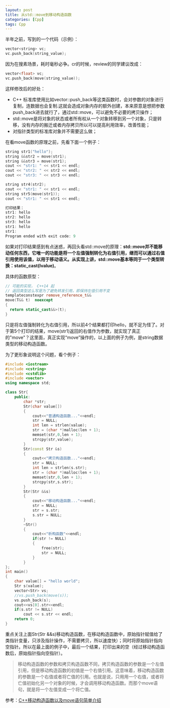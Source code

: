 ```yaml
---
layout: post
title: 从std::move到移动构造函数
categories: [Cpp]
tags: Cpp
---
```


半年之前，写到的一个代码（示例）：

```cpp
vector<string> vc;
vc.push_back(string_value);
```

因为在搜素场景，耗时毫秒必争。cr的时候，review的同学建议改成：

```cpp
vector<float> vc;
vc.push_back(move(string_value));
```

这样修改后的好处：

- C++ 标准库使用比如vector::push_back等这类函数时，会对参数的对象进行复制，连数据也会复制.这就会造成对象内存的额外创建，本来原意是想把参数push_back进去就行了，通过std::move，可以避免不必要的拷贝操作；
- std::move是将对象的状态或者所有权从一个对象转移到另一个对象，只是转移，没有内存的搬迁或者内存拷贝所以可以提高利用效率，改善性能；
- 对指针类型的标准库对象并不需要这么做；


在看move函数的原理之前，先看下面一个例子：

```cpp
string str1("hello");
string &&str2 = move(str1);
string &&str3 = move(str1);
cout << "str1: " << str1 << endl;
cout << "str2: " << str2 << endl;
cout << "str3: " << str3 << endl;

string str4(str2);
cout << "str1: " << str1 << endl;
string str5(move(str1));
cout << "str1: " << str1 << endl;

打印结果：
str1: hello
str2: hello
str3: hello
str1: hello
str1: 
Program ended with exit code: 9
```

如果对打印结果感到有点迷惑，再回头看std::move的原理：**std::move并不能移动任何东西，它唯一的功能是将一个左值强制转化为右值引用，继而可以通过右值引用使用该值，以用于移动语义。从实现上讲，std::move基本等同于一个类型转换：static_cast(lvalue)**。


具体的函数原型：

```cpp
// 可能的实现， C++14 起
// 返回类型这么写是为了避免转发引用，即保持左值引用不变
templateconstexpr remove_reference_t&&
move(T&& t)  noexcept
{
  return static_cast&&>(t);
}
```


只是将左值强制转化为右值引用，所以前4个结果都打印hello，就不足为怪了。对于第5个打印的结果，move(str1)返回的右值作为参数，就实现了真正的"move"？这里面，真正实现“move”操作的，以上面的例子为例，是string数据类型的移动构造函数。



为了更形象说明这个问题，看个例子：

```cpp
#include <iostream>
#include <cstring>
#include <cstdlib>
#include <vector>
using namespace std;

class Str{
    public:
        char *str;
        Str(char value[])
        {
            cout<<"普通构造函数..."<<endl;
            str = NULL;
            int len = strlen(value);
            str = (char *)malloc(len + 1);
            memset(str,0,len + 1);
            strcpy(str,value);
        }
        Str(const Str &s)
        {
            cout<<"拷贝构造函数..."<<endl;
            str = NULL;
            int len = strlen(s.str);
            str = (char *)malloc(len + 1);
            memset(str,0,len + 1);
            strcpy(str,s.str);
        }
        Str(Str &&s)
        {
            cout<<"移动构造函数..."<<endl;
            str = NULL;
            str = s.str;
            s.str = NULL;
        }
        ~Str()
        {
            cout<<"析构函数"<<endl;
            if(str != NULL)
            {
                free(str);
                str = NULL;
            }
        }
};
int main()
{
    char value[] = "hello world";
    Str s(value);
    vector<Str> vs;
    //vs.push_back(move(s));
    vs.push_back(s);
    cout<<vs[0].str<<endl;
    if(s.str != NULL)
        cout << s.str << endl;
    return 0;
}
```

重点关注上面Str(Str &&s)移动构造函数，在移动构造函数中，原始指针赋值给了类指针变量，只涉及指针操作，不需要拷贝，所以速度快）；同时将原始指针指向空指针。所以在最上面的例子中，最后一个结果，打印出来的空（经过移动构造函数后，原始指针指向空指针）。


> 移动构造函数的参数和拷贝构造函数不同，拷贝构造函数的参数是一个左值引用，但是移动构造函数的初值是一个右值引用。这意味着，移动构造函数的参数是一个右值或者将亡值的引用。也就是说，只用用一个右值，或者将亡值初始化另一个对象的时候，才会调用移动构造函数。而那个move语句，就是将一个左值变成一个将亡值。


参考：[C++移动构造函数以及move语句简单介绍 ](https://www.cnblogs.com/qingergege/p/7607089.html)